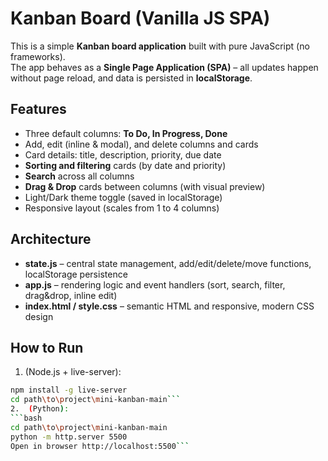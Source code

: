 # Kanban Board (Vanilla JS SPA)

This is a simple **Kanban board application** built with pure JavaScript (no frameworks).  
The app behaves as a **Single Page Application (SPA)** – all updates happen without page reload, and data is persisted in **localStorage**.

## Features
- Three default columns: **To Do, In Progress, Done**
- Add, edit (inline & modal), and delete columns and cards
- Card details: title, description, priority, due date
- **Sorting and filtering** cards (by date and priority)
- **Search** across all columns
- **Drag & Drop** cards between columns (with visual preview)
- Light/Dark theme toggle (saved in localStorage)
- Responsive layout (scales from 1 to 4 columns)

## Architecture
- **state.js** – central state management, add/edit/delete/move functions, localStorage persistence  
- **app.js** – rendering logic and event handlers (sort, search, filter, drag&drop, inline edit)  
- **index.html / style.css** – semantic HTML and responsive, modern CSS design  

## How to Run
1.  (Node.js + live-server):
   ```bash
npm install -g live-server
cd path\to\project\mini-kanban-main```
2.  (Python):
   ```bash
cd path\to\project\mini-kanban-main
python -m http.server 5500
Open in browser http://localhost:5500```

